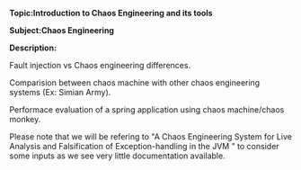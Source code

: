 **Topic:Introduction to Chaos Engineering and its tools**

**Subject:Chaos Engineering**

**Description:**

Fault injection vs Chaos engineering differences.

Comparision between chaos machine with other chaos engineering systems (Ex: Simian Army).

Performace evaluation of a spring application using chaos machine/chaos monkey. 

Please note that we will be refering to  "A Chaos Engineering System for Live Analysis and
Falsification of Exception-handling in the JVM
" to consider some inputs as we see very little   documentation available.
